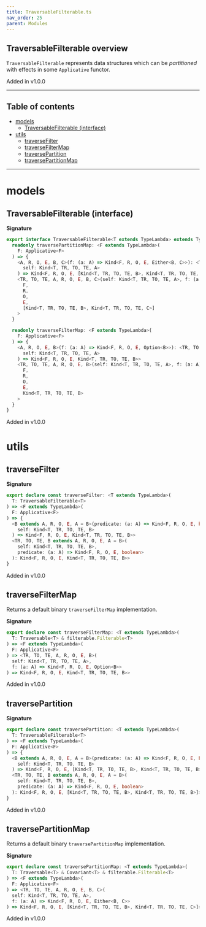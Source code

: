```yaml
---
title: TraversableFilterable.ts
nav_order: 25
parent: Modules
---
```


## TraversableFilterable overview

`TraversableFilterable` represents data structures which can be _partitioned_ with effects in some `Applicative` functor.

Added in v1.0.0

---

<h2 class="text-delta">Table of contents</h2>

- [models](#models)
  - [TraversableFilterable (interface)](#traversablefilterable-interface)
- [utils](#utils)
  - [traverseFilter](#traversefilter)
  - [traverseFilterMap](#traversefiltermap)
  - [traversePartition](#traversepartition)
  - [traversePartitionMap](#traversepartitionmap)

---

# models

## TraversableFilterable (interface)

**Signature**

```ts
export interface TraversableFilterable<T extends TypeLambda> extends TypeClass<T> {
  readonly traversePartitionMap: <F extends TypeLambda>(
    F: Applicative<F>
  ) => {
    <A, R, O, E, B, C>(f: (a: A) => Kind<F, R, O, E, Either<B, C>>): <TR, TO, TE>(
      self: Kind<T, TR, TO, TE, A>
    ) => Kind<F, R, O, E, [Kind<T, TR, TO, TE, B>, Kind<T, TR, TO, TE, C>]>
    <TR, TO, TE, A, R, O, E, B, C>(self: Kind<T, TR, TO, TE, A>, f: (a: A) => Kind<F, R, O, E, Either<B, C>>): Kind<
      F,
      R,
      O,
      E,
      [Kind<T, TR, TO, TE, B>, Kind<T, TR, TO, TE, C>]
    >
  }

  readonly traverseFilterMap: <F extends TypeLambda>(
    F: Applicative<F>
  ) => {
    <A, R, O, E, B>(f: (a: A) => Kind<F, R, O, E, Option<B>>): <TR, TO, TE>(
      self: Kind<T, TR, TO, TE, A>
    ) => Kind<F, R, O, E, Kind<T, TR, TO, TE, B>>
    <TR, TO, TE, A, R, O, E, B>(self: Kind<T, TR, TO, TE, A>, f: (a: A) => Kind<F, R, O, E, Option<B>>): Kind<
      F,
      R,
      O,
      E,
      Kind<T, TR, TO, TE, B>
    >
  }
}
```

Added in v1.0.0

# utils

## traverseFilter

**Signature**

```ts
export declare const traverseFilter: <T extends TypeLambda>(
  T: TraversableFilterable<T>
) => <F extends TypeLambda>(
  F: Applicative<F>
) => {
  <B extends A, R, O, E, A = B>(predicate: (a: A) => Kind<F, R, O, E, boolean>): <TR, TO, TE>(
    self: Kind<T, TR, TO, TE, B>
  ) => Kind<F, R, O, E, Kind<T, TR, TO, TE, B>>
  <TR, TO, TE, B extends A, R, O, E, A = B>(
    self: Kind<T, TR, TO, TE, B>,
    predicate: (a: A) => Kind<F, R, O, E, boolean>
  ): Kind<F, R, O, E, Kind<T, TR, TO, TE, B>>
}
```

Added in v1.0.0

## traverseFilterMap

Returns a default binary `traverseFilterMap` implementation.

**Signature**

```ts
export declare const traverseFilterMap: <T extends TypeLambda>(
  T: Traversable<T> & filterable.Filterable<T>
) => <F extends TypeLambda>(
  F: Applicative<F>
) => <TR, TO, TE, A, R, O, E, B>(
  self: Kind<T, TR, TO, TE, A>,
  f: (a: A) => Kind<F, R, O, E, Option<B>>
) => Kind<F, R, O, E, Kind<T, TR, TO, TE, B>>
```

Added in v1.0.0

## traversePartition

**Signature**

```ts
export declare const traversePartition: <T extends TypeLambda>(
  T: TraversableFilterable<T>
) => <F extends TypeLambda>(
  F: Applicative<F>
) => {
  <B extends A, R, O, E, A = B>(predicate: (a: A) => Kind<F, R, O, E, boolean>): <TR, TO, TE>(
    self: Kind<T, TR, TO, TE, B>
  ) => Kind<F, R, O, E, [Kind<T, TR, TO, TE, B>, Kind<T, TR, TO, TE, B>]>
  <TR, TO, TE, B extends A, R, O, E, A = B>(
    self: Kind<T, TR, TO, TE, B>,
    predicate: (a: A) => Kind<F, R, O, E, boolean>
  ): Kind<F, R, O, E, [Kind<T, TR, TO, TE, B>, Kind<T, TR, TO, TE, B>]>
}
```

Added in v1.0.0

## traversePartitionMap

Returns a default binary `traversePartitionMap` implementation.

**Signature**

```ts
export declare const traversePartitionMap: <T extends TypeLambda>(
  T: Traversable<T> & Covariant<T> & filterable.Filterable<T>
) => <F extends TypeLambda>(
  F: Applicative<F>
) => <TR, TO, TE, A, R, O, E, B, C>(
  self: Kind<T, TR, TO, TE, A>,
  f: (a: A) => Kind<F, R, O, E, Either<B, C>>
) => Kind<F, R, O, E, [Kind<T, TR, TO, TE, B>, Kind<T, TR, TO, TE, C>]>
```

Added in v1.0.0
